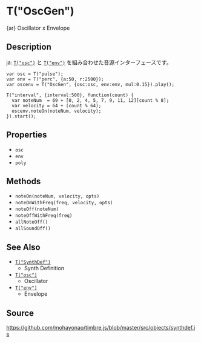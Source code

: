 T("OscGen")
===========
{ar} Oscillator x Envelope

## Description ##
ja: [`T("osc")`](./osc.html) と [`T("env")`](./env.html) を組み合わせた音源インターフェースです。

```timbre
var osc = T("pulse");
var env = T("perc", {a:50, r:2500});
var oscenv = T("OscGen", {osc:osc, env:env, mul:0.15}).play();

T("interval", {interval:500}, function(count) {
  var noteNum  = 69 + [0, 2, 4, 5, 7, 9, 11, 12][count % 8];
  var velocity = 64 + (count % 64);
  oscenv.noteOn(noteNum, velocity);
}).start();
```

## Properties ##
- `osc`
- `env`
- `poly`

## Methods ##
- `noteOn(noteNum, velocity, opts)`
- `noteOnWithFreq(freq, velocity, opts)`  
- `noteOff(noteNum)`
- `noteOffWithFreq(freq)`
- `allNoteOff()`
- `allSoundOff()`

## See Also ##
- [`T("SynthDef")`](./SynthDef.html)
  - Synth Definition
- [`T("osc")`](./osc.html)
  - Oscillator
- [`T("env")`](./env.html)
  - Envelope

## Source ##
https://github.com/mohayonao/timbre.js/blob/master/src/objects/synthdef.js
